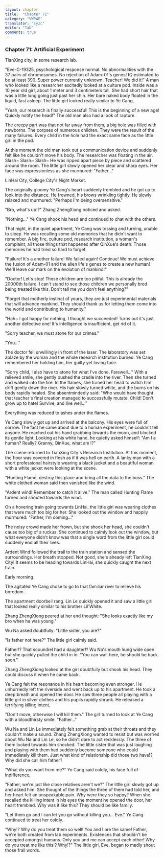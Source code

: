 ```yaml
---
layout: chapter
title:  "Chapter 71"
category: "VWPWE"
translator: "syzc"
editor: "Tab"
comments: true
---
```


### Chapter 71: Artificial Experiment
 
TianXing city, in some research lab.
 
"Eve-C-19325, psychological response normal. No abnormalities with the 37 pairs of chromosomes. No rejection of Adam-01's genes! IQ estimated to be at least 390. Super power currently unknown. Teacher! We did it!" A man who looked like a researcher excitedly looked at a culture pod. Inside was a 10 year old girl, about 1 meter and 3 centimeters tall. She had short hair that was a little long going just past her chin. Her bare naked body floated in the liquid, fast asleep. The little girl looked really similar to Ye Cang.
 
"Yeah, our research is finally successful! This is the beginning of a new age! Quickly notify the head!" The old man also had a look of rapture.
 
The creepy part was that not far away from them, a big hole was filled with newborns. The corpses of numerous children. They were the result of the many failures. Every child in the hole had the exact same face as the little girl in the pod.
 
At this moment the old man took out a communication device and suddenly felt like he couldn't move his body. The researcher was floating in the air. Slash~ Slash~ Slash~ He was ripped apart piece by piece and scattered around the room. The little girl slowly opened her clear and sharp eyes. Her face was expressionless as she murmured: "Father..."
 
LinHai City, College City's Night Market.
 
The originally gloomy Ye Cang's heart suddenly trembled and he got up to look into the distance. He frowned, his brows wrinkling tightly. He slowly relaxed and murmured: "Perhaps I'm being oversensitive." 
 
"Bro, what's up!?" Zhang ZhengXiong noticed and asked.
 
"Nothing..." Ye Cang shook his head and continued to chat with the others.
 
That night, in the quiet apartment, Ye Cang was tossing and turning, unable to sleep. He was recalling some old memories that he didn't want to remember. A big fire, culture pod, research institution, a woman's complaint, all those things that happened after QinXue's death. Those memories he had tried so hard to forget.  
 
"Failure! It's a another failure! We failed again! Continue! We must achieve the fusion of Adam-01 and the alien life's genes to create a new human! We'll leave our mark on the evolution of mankind!"
 
"Doctor! Let's stop! These children are too pitiful. This is already the 20000th failure. I can't stand to see those children we personally bred being treated like this. Don't tell me you don't feel anything?"
 
"Forget that motherly instinct of yours, they are just experimental materials that will advance mankind. They should thank us for letting them come into the world and contributing to humanity."
 
"Hah~ I got happy for nothing, I thought we succeeded! Turns out it's just another defective one! It's intelligence is insufficient, get rid of it. 
 
"Sorry teacher, we must atone for our crimes."
 
"You..."
 
The doctor fell unwillingly in front of the laser. The laboratory was set ablaze by the woman and the whole research institution burned. Ye Cang remembered her holding him, her guilty yet loving face.
 
"Sorry child, I also have to atone for what I've done. Farewell..." With a relieved smile, she gently pushed the cradle into the river. Then she turned and walked into the fire. In the flames, she turned her head to watch him drift gently down the river. His hair slowly turned white, and the burns on his body rapidly healed. She absentmindedly said: "Who would have thought that teacher's final creation managed to successfully mutate. Child! Don't grow up to hate! Survive, and live well..."
 
Everything was reduced to ashes under the flames.
 
Ye Cang slowly got up and arrived at the balcony. His eyes were full of sorrow. The fact he came about due to a human experiment, he couldn't tell anyone. He reached out his hand grabbing towards the moon, and blocked its gentle light. Looking at his white hand, he quietly asked himself: "Am I a human? Really? Granny, QinXue, what am I?"
 
The scene returned to TianXing City's Research Institution. At this moment, the floor was covered in flesh as if it was hell on earth. A lanky man with a short professional hairstyle wearing a black jacket and a beautiful woman with a white jacket were looking at the scene. 
 
"Hunting Flame, destroy this place and bring all the data to the boss." The white clothed woman said then vanished like the wind.
 
"Ardent wind! Remember to catch it alive." The man called Hunting Flame turned and shouted towards the wind.
 
On a hovering train going towards LinHai, the little girl was wearing clothes that were much too big for her. She looked out the window and happily murmured: "Father, I'm coming..."
 
The noisy crowd made her frown, but she shook her head, she couldn't cause too big of a ruckus. She continued to calmly look out the window, but what everyone didn't know was that a single word from the little girl could suddenly end all their lives.
 
Ardent Wind followed the trail to the train station and sensed the surroundings. Her breath stopped. Not good, she's already left TianXing City! It seems to be heading towards LinHai, she quickly caught the next train.
 
Early morning.
 
The agitated Ye Cang chose to go to that familiar river to relieve his boredom.
 
The apartment doorbell rang. Lin Le quickly opened it and saw a little girl that looked really similar to his brother Lil'White.
 
Zhang ZhengXiong peered at her and thought: "She looks exactly like my bro when he was young."
 
Wu Na asked doubtfully: "Little sister, you are?"
 
"Is father not here?" The little girl calmly said.
 
Father!? That scoundrel had a daughter!? Wu Na's mouth hung wide open but she quickly pulled the child in in. "You can wait here, he should be back soon."
 
Zhang ZhengXiong looked at the girl doubtfully but shook his head. They could discuss it when he came back.
 
Ye Cang felt the resonance in his heart becoming even stronger. He unhurriedly left the riverside and went back up to his apartment. He took a deep breath and opened the door. He saw three people all playing with a little girl in silver clothes and his pupils rapidly shrunk. He released a terrifying killing intent.
 
"Don't move, otherwise I will kill them." The girl turned to look at Ye Cang with a bloodthirsty smile. "Father..."
 
Wu Na and Lin Le immediately felt something grab at their throats and they couldn't make a sound. Zhang ZhengXiong wanted to resist but was worried about Wu Na and Lin Le, so he didn't dare to act recklessly. The three of them looked towards him shocked. The little sister that was just laughing and playing with them had suddenly become someone who could immediately kill them. Just what kind of relationship did those two have!? Why did she call him father?
 
"What do you want from me?" Ye Cang said coldly, his face full of indifference.
 
"Father, we're just like close relatives aren't we?" The little girl slowly got up and asked him. She thought of the things the three of them had told her, and her heart felt an unspeakable pain. Why were they so happy? When she recalled the killing intent in his eyes the moment he opened the door, her heart trembled. Why was it like this? They should be like family.
 
"Let them go and I can let you go without killing you... Eve." Ye Cang continued to treat her coldly.
 
"Why!? Why do you treat them so well! You and I are the same! Father, we're both created from lab experiments. Existences that shouldn't be accepted amongst humans. Only you and me can accept each other! Why do you treat me like this!? Why!?" The little girl, Eve, began to madly shout those frail words.
